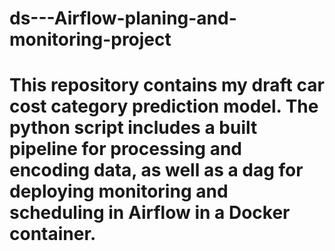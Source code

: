 # ds---Airflow-planing-and-monitoring-project
# This repository contains my draft car cost category prediction model. The python script includes a built pipeline for processing and encoding data, as well as a dag for deploying monitoring and scheduling in Airflow in a Docker container.
